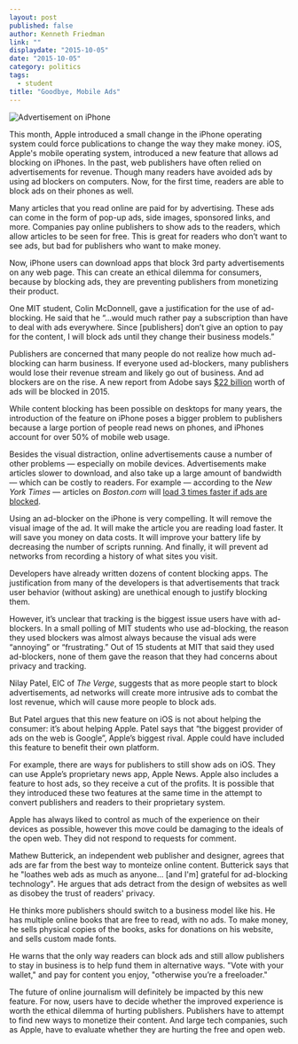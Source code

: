 ```yaml
---
layout: post
published: false
author: Kenneth Friedman
link: ""
displaydate: "2015-10-05"
date: "2015-10-05"
category: politics
tags: 
  - student
title: "Goodbye, Mobile Ads"
---
```




![Advertisement on iPhone](http://i.imgur.com/k2vp1Qp.jpg)

This month, Apple introduced a small change in the iPhone operating system could force publications to change the way they make money. iOS, Apple's mobile operating system, introduced a new feature that allows ad blocking on iPhones. In the past, web publishers have often relied on advertisements for revenue. Though many readers have avoided ads by using ad blockers on computers. Now, for the first time, readers are able to block ads on their phones as well.

Many articles that you read online are paid for by advertising. These ads can come in the form of pop-up ads, side images, sponsored links, and more. Companies pay online publishers to show ads to the readers, which allow articles to be seen for free. This is great for readers who don’t want to see ads, but bad for publishers who want to make money.

Now, iPhone users can download apps that block 3rd party advertisements on any web page. This can create an ethical dilemma for consumers, because by blocking ads, they are preventing publishers from monetizing their product.

One MIT student, Colin McDonnell, gave a justification for the use of ad-blocking. He said that he “…would much rather pay a subscription than have to deal with ads everywhere. Since [publishers] don’t give an option to pay for the content, I will block ads until they change their business models.”

Publishers are concerned that many people do not realize how much ad-blocking can harm business. If everyone used ad-blockers, many publishers would lose their revenue stream and likely go out of business. And ad blockers are on the rise. A new report from Adobe says [$22 billion](http://downloads.pagefair.com/reports/2015_report-the_cost_of_ad_blocking.pdf) worth of ads will be blocked in 2015.

While content blocking has been possible on desktops for many years, the introduction of the feature on iPhone poses a bigger problem to publishers because a large portion of people read news on phones, and iPhones account for over 50% of mobile web usage.

Besides the visual distraction, online advertisements cause a number of other problems — especially on mobile devices. Advertisements make articles slower to download, and also take up a large amount of bandwidth — which can be costly to readers. For example — according to the _New York Times_ — articles on _Boston.com_ will [load 3 times faster if ads are blocked](http://www.nytimes.com/2015/10/01/technology/personaltech/ad-blockers-mobile-iphone-browsers.html?_r=0). 

Using an ad-blocker on the iPhone is very compelling. It will remove the visual image of the ad. It will make the article you are reading load faster. It will save you money on data costs. It will improve your battery life by decreasing the number of scripts running. And finally, it will prevent ad networks from recording a history of what sites you visit.

Developers have already written dozens of content blocking apps. The justification from many of the developers is that advertisements that track user behavior (without asking) are unethical enough to justify blocking them.

However, it’s unclear that tracking is the biggest issue users have with ad-blockers. In a small polling of MIT students who use ad-blocking, the reason they used blockers was almost always because the visual ads were “annoying” or “frustrating.” Out of 15 students at MIT that said they used ad-blockers, none of them gave the reason that they had concerns about privacy and tracking.

Nilay Patel, EIC of _The Verge_, suggests that as more people start to block advertisements, ad networks will create more intrusive ads to combat the lost revenue, which will cause more people to block ads.

But Patel argues that this new feature on iOS is not about helping the consumer: it’s about helping Apple. Patel says that “the biggest provider of ads on the web is Google”, Apple’s biggest rival. Apple could have included this feature to benefit their own platform.

For example, there are ways for publishers to still show ads on iOS. They can use Apple’s proprietary news app, Apple News. Apple also includes a feature to host ads, so they receive a cut of the profits. It is possible that they introduced these two features at the same time in the attempt to convert publishers and readers to their proprietary system.

Apple has always liked to control as much of the experience on their devices as possible, however this move could be damaging to the ideals of the open web. They did not respond to requests for comment.

Mathew Butterick, an independent web publisher and designer, agrees that ads are far from the best way to monteize online content. Butterick says that he "loathes web ads as much as anyone... [and I'm] grateful for ad-blocking technology". He argues that ads detract from the design of websites as well as disobey the trust of readers' privacy.

He thinks more publishers should switch to a business model like his. He has multiple online books that are free to read, with no ads. To make money, he sells physical copies of the books, asks for donations on his website, and sells custom made fonts.

He warns that the only way readers can block ads and still allow publishers to stay in business is to help fund them in alternative ways. "Vote with your wallet," and pay for content you enjoy, "otherwise you’re a freeloader."

The future of online journalism will definitely be impacted by this new feature. For now, users have to decide whether the improved experience is worth the ethical dilemma of hurting publishers. Publishers have to attempt to find new ways to monetize their content. And large tech companies, such as Apple, have to evaluate whether they are hurting the free and open web.

